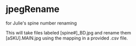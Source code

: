 # jpegRename
for Julie's spine number renaming

This will take files labeled [spine#]_BD.jpg  and rename them [aSKU].MAIN.jpg using the mapping in a provided .csv file.

